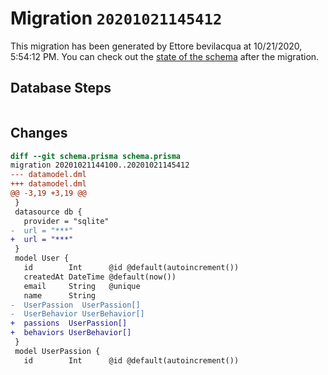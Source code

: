 # Migration `20201021145412`

This migration has been generated by Ettore bevilacqua at 10/21/2020, 5:54:12 PM.
You can check out the [state of the schema](./schema.prisma) after the migration.

## Database Steps

```sql

```

## Changes

```diff
diff --git schema.prisma schema.prisma
migration 20201021144100..20201021145412
--- datamodel.dml
+++ datamodel.dml
@@ -3,19 +3,19 @@
 }
 datasource db {
   provider = "sqlite"
-  url = "***"
+  url = "***"
 }
 model User {
   id        Int      @id @default(autoincrement())
   createdAt DateTime @default(now())
   email     String   @unique
   name      String
-  UserPassion  UserPassion[]
-  UserBehavior UserBehavior[]
+  passions  UserPassion[]
+  behaviors UserBehavior[]
 }
 model UserPassion {
   id        Int      @id @default(autoincrement())
```


